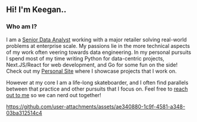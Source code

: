 ## Hi! I'm Keegan..

### Who am I?
I am a [Senior Data Analyst](https://www.linkedin.com/in/keeganpatton/) working with a major retailer solving real-world problems at enterprise scale. My passions lie in the more technical aspects of my work often veering towards data engineering. In my personal pursuits I spend most of my time writing Python for data-centric projects, Next.JS/React for web development, and Go for some fun on the side! Check out my [Personal Site](https://www.keeganpatton.dev/) where I showcase projects that I work on.

However at my core I am a life-long skateboarder, and I often find parallels between that practice and other pursuits that I focus on. Feel free to [reach out to me](https://www.keeganpatton.dev/contact) so we can nerd out together!

https://github.com/user-attachments/assets/ae340880-1c9f-4581-a348-03ba312514c4






